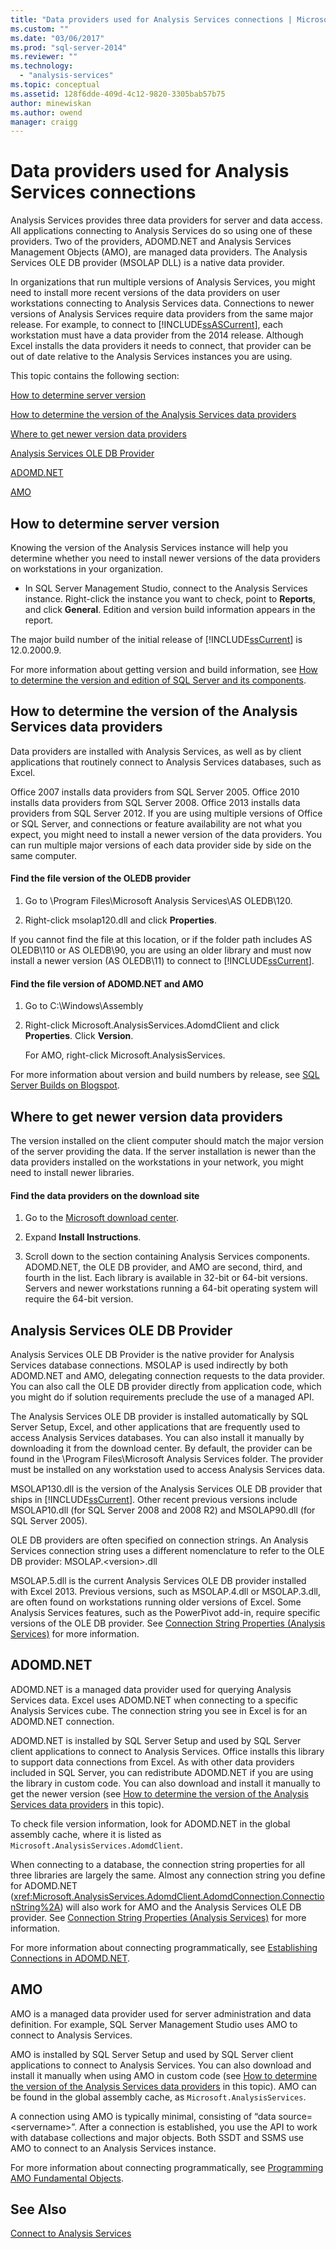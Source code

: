 ```yaml
---
title: "Data providers used for Analysis Services connections | Microsoft Docs"
ms.custom: ""
ms.date: "03/06/2017"
ms.prod: "sql-server-2014"
ms.reviewer: ""
ms.technology: 
  - "analysis-services"
ms.topic: conceptual
ms.assetid: 128f6dde-409d-4c12-9820-3305bab57b75
author: minewiskan
ms.author: owend
manager: craigg
---
```

# Data providers used for Analysis Services connections
  Analysis Services provides three data providers for server and data access. All applications connecting to Analysis Services do so using one of these providers. Two of the providers, ADOMD.NET and Analysis Services Management Objects (AMO), are managed data providers. The Analysis Services OLE DB provider (MSOLAP DLL) is a native data provider.  
  
 In organizations that run multiple versions of Analysis Services, you might need to install more recent versions of the data providers on user workstations connecting to Analysis Services data. Connections to newer versions of Analysis Services require data providers from the same major release. For example, to connect to [!INCLUDE[ssASCurrent](../../includes/ssascurrent-md.md)], each workstation must have a data provider from the 2014 release. Although Excel installs the data providers it needs to connect, that provider can be out of date relative to the Analysis Services instances you are using.  
  
 This topic contains the following section:  
  
 [How to determine server version](#bkmk_ServVers)  
  
 [How to determine the version of the Analysis Services data providers](#bkmk_LibUpdate)  
  
 [Where to get newer version data providers](#bkmk_downloadsite)  
  
 [Analysis Services OLE DB Provider](#bkmk_OLE)  
  
 [ADOMD.NET](#bkmk_ADOMD)  
  
 [AMO](#blkmk_AMO)  
  
##  <a name="bkmk_ServVers"></a> How to determine server version  
 Knowing the version of the Analysis Services instance will help you determine whether you need to install newer versions of the data providers on workstations in your organization.  
  
-   In SQL Server Management Studio, connect to the Analysis Services instance. Right-click the instance you want to check, point to **Reports**, and click **General**. Edition and version build information appears in the report.  
  
 The major build number of the initial release of [!INCLUDE[ssCurrent](../../includes/sscurrent-md.md)] is 12.0.2000.9.  
  
 For more information about getting version and build information, see [How to determine the version and edition of SQL Server and its components](http://support.microsoft.com/kb/321185).  
  
##  <a name="bkmk_LibUpdate"></a> How to determine the version of the Analysis Services data providers  
 Data providers are installed with Analysis Services, as well as by client applications that routinely connect to Analysis Services databases, such as Excel.  
  
 Office 2007 installs data providers from SQL Server 2005. Office 2010 installs data providers from SQL Server 2008. Office 2013 installs data providers from SQL Server 2012. If you are using multiple versions of Office or SQL Server, and connections or feature availability are not what you expect, you might need to install a newer version of the data providers. You can run multiple major versions of each data provider side by side on the same computer.  
  
#### Find the file version of the OLEDB provider  
  
1.  Go to \Program Files\Microsoft Analysis Services\AS OLEDB\120.  
  
2.  Right-click msolap120.dll and click **Properties**.  
  
 If you cannot find the file at this location, or if the folder path includes AS OLEDB\110 or AS OLEDB\90, you are using an older library and must now install a newer version (AS OLEDB\11) to connect to [!INCLUDE[ssCurrent](../../includes/sscurrent-md.md)].  
  
#### Find the file version of ADOMD.NET and AMO  
  
1.  Go to C:\Windows\Assembly  
  
2.  Right-click Microsoft.AnalysisServices.AdomdClient and click **Properties**. Click **Version**.  
  
     For AMO, right-click Microsoft.AnalysisServices.  
  
 For more information about version and build numbers by release, see [SQL Server Builds on Blogspot](http://sqlserverbuilds.blogspot.com).  
  
##  <a name="bkmk_downloadsite"></a> Where to get newer version data providers  
 The version installed on the client computer should match the major version of the server providing the data. If the server installation is newer than the data providers installed on the workstations in your network, you might need to install newer libraries.  
  
#### Find the data providers on the download site  
  
1.  Go to the [Microsoft download center](http://go.microsoft.com/fwlink/p/?LinkID=296473).  
  
2.  Expand **Install Instructions**.  
  
3.  Scroll down to the section containing Analysis Services components. ADOMD.NET, the OLE DB provider, and AMO are second, third, and fourth in the list. Each library is available in 32-bit or 64-bit versions. Servers and newer workstations running a 64-bit operating system will require the 64-bit version.  
  
##  <a name="bkmk_OLE"></a> Analysis Services OLE DB Provider  
 Analysis Services OLE DB Provider is the native provider for Analysis Services database connections. MSOLAP is used indirectly by both ADOMD.NET and AMO, delegating connection requests to the data provider. You can also call the OLE DB provider directly from application code, which you might do if solution requirements preclude the use of a managed API.  
  
 The Analysis Services OLE DB provider is installed automatically by SQL Server Setup, Excel, and other applications that are frequently used to access Analysis Services databases. You can also install it manually by downloading it from the download center. By default, the provider can be found in the \Program Files\Microsoft Analysis Services folder. The provider must be installed on any workstation used to access Analysis Services data.  
  
 MSOLAP130.dll is the version of the Analysis Services OLE DB provider that ships in [!INCLUDE[ssCurrent](../../includes/sscurrent-md.md)]. Other recent previous versions include MSOLAP10.dll (for SQL Server 2008 and 2008 R2) and MSOLAP90.dll (for SQL Server 2005).  
  
 OLE DB providers are often specified on connection strings. An Analysis Services connection string uses a different nomenclature to refer to the OLE DB provider: MSOLAP.\<version>.dll  
  
 MSOLAP.5.dll is the current Analysis Services OLE DB provider installed with Excel 2013. Previous versions, such as MSOLAP.4.dll or MSOLAP.3.dll, are often found on workstations running older versions of Excel. Some Analysis Services features, such as the PowerPivot add-in, require specific versions of the OLE DB provider. See [Connection String Properties &#40;Analysis Services&#41;](connection-string-properties-analysis-services.md) for more information.  
  
##  <a name="bkmk_ADOMD"></a> ADOMD.NET  
 ADOMD.NET is a managed data provider used for querying Analysis Services data. Excel uses ADOMD.NET when connecting to a specific Analysis Services cube. The connection string you see in Excel is for an ADOMD.NET connection.  
  
 ADOMD.NET is installed by SQL Server Setup and used by SQL Server client applications to connect to Analysis Services. Office installs this library to support data connections from Excel. As with other data providers included in SQL Server, you can redistribute ADOMD.NET if you are using the library in custom code. You can also download and install it manually to get the newer version (see [How to determine the version of the Analysis Services data providers](#bkmk_LibUpdate) in this topic).  
  
 To check file version information, look for ADOMD.NET in the global assembly cache, where it is listed as `Microsoft.AnalysisServices.AdomdClient`.  
  
 When connecting to a database, the connection string properties for all three libraries are largely the same. Almost any connection string you define for ADOMD.NET (<xref:Microsoft.AnalysisServices.AdomdClient.AdomdConnection.ConnectionString%2A>) will also work for AMO and the Analysis Services OLE DB provider. See [Connection String Properties &#40;Analysis Services&#41;](connection-string-properties-analysis-services.md) for more information.  
  
 For more information about connecting programmatically, see [Establishing Connections in ADOMD.NET](../multidimensional-models-adomd-net-client/connections-in-adomd-net.md).  
  
##  <a name="blkmk_AMO"></a> AMO  
 AMO is a managed data provider used for server administration and data definition. For example, SQL Server Management Studio uses AMO to connect to Analysis Services.  
  
 AMO is installed by SQL Server Setup and used by SQL Server client applications to connect to Analysis Services. You can also download and install it manually when using AMO in custom code (see [How to determine the version of the Analysis Services data providers](#bkmk_LibUpdate) in this topic). AMO can be found in the global assembly cache, as `Microsoft.AnalysisServices`.  
  
 A connection using AMO is typically minimal, consisting of “data source=\<servername>”. After a connection is established, you use the API to work with database collections and major objects. Both SSDT and SSMS use AMO to connect to an Analysis Services instance.  
  
 For more information about connecting programmatically, see [Programming AMO Fundamental Objects](../multidimensional-models/analysis-management-objects/programming-amo-fundamental-objects.md).  
  
## See Also  
 [Connect to Analysis Services](connect-to-analysis-services.md)  
  
  
